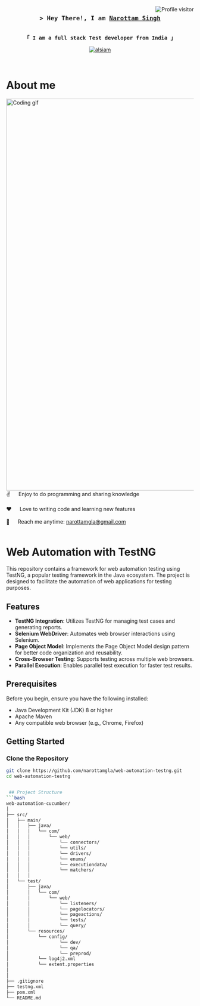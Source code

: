 <!--
<h2 align="center">
  Welcome to Narottam Singh World!
  <img src="https://media.giphy.com/media/hvRJCLFzcasrR4ia7z/giphy.gif" width="28">
</h2>
-->

<!--
<p align="center">
  <a href="https://github.com/narottamgla"><img src="https://readme-typing-svg.herokuapp.com/?lines=Self%20Taught%20Programmer;Front%20End%20Developer;1.5%2B%20years%20of%20coding%20experience;Always%20learning%20new%20things&center=true&width=380&height=45"></a>
</p>

 -->

<a href="https://komarev.com/ghpvc/?username=narottamgla">
  <img align="right" src="https://komarev.com/ghpvc/?username=narottamgla&label=Visitors&color=0e75b6&style=flat" alt="Profile visitor" />

</a>

<!-- Intro  -->
<h3 align="center">
        <samp>&gt; Hey There!, I am
                <b><a target="_blank" href="https://www.linkedin.com/in/narottamgla/">Narottam Singh</a></b>
        </samp>
</h3>


<p align="center"> 
  <samp>
    <br >
     <b>「 I am a full stack Test developer from <b>India</b> 」</b>
    </br>
  </samp>
</p>

<p align="center">
 <a href="https://linkedin.com/in/narottamgla" target="_blank">
  <img src="https://img.shields.io/badge/LinkedIn-0077B5?style=for-the-badge&logo=linkedin&logoColor=white" alt="alsiam"/>
 </a>
</p>
<br />

<!-- About Section -->
# About me

<p>
 <img align="right" width="1050" src="/assets/programmer.gif" alt="Coding gif" />

✌️ &emsp; Enjoy to do programming and sharing knowledge <br/><br/>
❤️ &emsp; Love to writing code and learning new features<br/><br/>
📧 &emsp; Reach me anytime: narottamgla@gmail.com<br/><br/>

</p>


# Web Automation with TestNG

This repository contains a framework for web automation testing using TestNG, a popular testing framework in the Java ecosystem. The project is designed to facilitate the automation of web applications for testing purposes.

## Features

- **TestNG Integration**: Utilizes TestNG for managing test cases and generating reports.
- **Selenium WebDriver**: Automates web browser interactions using Selenium.
- **Page Object Model**: Implements the Page Object Model design pattern for better code organization and reusability.
- **Cross-Browser Testing**: Supports testing across multiple web browsers.
- **Parallel Execution**: Enables parallel test execution for faster test results.

## Prerequisites

Before you begin, ensure you have the following installed:

- Java Development Kit (JDK) 8 or higher
- Apache Maven
- Any compatible web browser (e.g., Chrome, Firefox)

## Getting Started

### Clone the Repository

```bash
git clone https://github.com/narottamgla/web-automation-testng.git
cd web-automation-testng


 ## Project Structure
```bash
web-automation-cucumber/
│
├── src/
│   ├── main/
│   │   ├── java/
│   │   │   └── com/
│   │   │       └── web/
│   │   │           └── connectors/
│   │   │           └── utils/
│   │   │           └── drivers/
│   │   │           └── enums/
│   │   │           └── executiondata/    
│   │   │           └── matchers/    
│   │   │
│   └── test/
│       ├── java/
│       │   └── com/
│       │       └── web/
│       │           └── listeners/
│       │           └── pagelocators/
│       │           └── pageactions/
│       │           └── tests/
│       │           └── query/
│       └── resources/
│           └── config/
│                   └── dev/
│                   └── qa/
│                   └── preprod/
│           └── log4j2.xml
│           └── extent.properties
│
│
├── .gitignore
├── testng.xml
├── pom.xml
└── README.md

  ```
